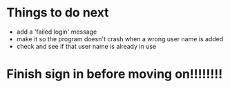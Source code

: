 # Things to do next
- add a 'failed login' message
- make it so the program doesn't crash when a wrong user name is added
- check and see if that user name is already in use
# Finish sign in before moving on!!!!!!!!